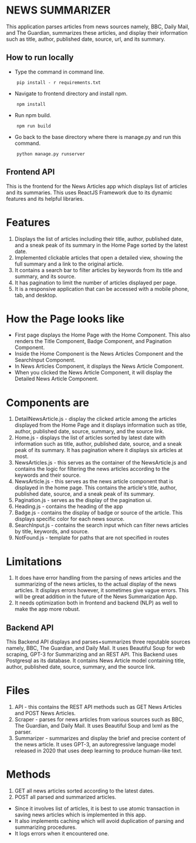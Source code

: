 # NEWS SUMMARIZER

This application parses articles from news sources namely, BBC, Daily Mail, and The Guardian, summarizes these articles, and display their information such as title, author, published date, source, url, and its summary. 

## How to run locally
- Type the command in command line.
```
    pip install - r requirements.txt
```
- Navigate to frontend directory and install npm.
```
    npm install
```
- Run npm build.
```
    npm run build
```
- Go back to the base directory where there is manage.py and run this command.
```
    python manage.py runserver
```

## Frontend API
This is the frontend for the News Articles app which displays list of articles and its summaries. This uses ReactJS Framework due to its dynamic features and its helpful libraries.

# Features
1) Displays the list of articles including their title, author, published date, and a sneak peak of its summary in the Home Page sorted by the latest date.
2) Implemented clickable articles that open a detailed view, showing the full summary and a link to the original article.
3) It contains a search bar to filter articles by keywords from its title and summary, and its source.
4) It has pagination to limit the number of articles displayed per page.
5) It is a responsive application that can be accessed with a mobile phone, tab, and desktop.

# How the Page looks like
- First page displays the Home Page with the Home Component. This also renders the Title Component, Badge Component, and Pagination Component. 
- Inside the Home Component is the News Articles Component and the SearchInput Component.
- In News Articles Component, it displays the News Article Component.
- When you clicked the News Article Component, it will display the Detailed News Article Component.

# Components are 
1) DetailNewsArticle.js - display the clicked article among the articles displayed from the Home Page and it displays information such as title, author, published date, source, summary, and the source link.
2) Home.js - displays the list of articles sorted by latest date with information such as title, author, published date, source, and a sneak peak of its summary. It has pagination where it displays six articles at most.
3) NewsArticles.js - this serves as the container of the NewsArticle.js and contains the logic for filtering the news articles according to the keywords and their source. 
4) NewsArticle.js - this serves as the news article component that is displayed in the home page. This contains the article's title, author, published date, source, and a sneak peak of its summary.
5) Pagination.js - serves as the display of the pagination ui.
6) Heading.js - contains the heading of the app
7) Badge.js - contains the display of badge or source of the article. This displays specific color for each news source.
8) SearchInput.js - contains the search input which can filter news articles by title, keywords, and source.
9) NotFound.js - template for paths that are not specified in routes

# Limitations
1) It does have error handling from the parsing of news articles and the summarizing of the news articles, to the actual display of the news articles. 
It displays errors however, it sometimes give vague errors. This will be great addition in the future of the News Summarization App.
2) It needs optimization both in frontend and backend (NLP) as well to make the app more robust. 

## Backend API

This Backend API displays and parses+summarizes three reputable sources namely, BBC, The Guardian, and Daily Mail. It uses Beautiful Soup for web scraping, GPT-3 for Summarizing and an REST API. This Backend uses Postgresql as its database. It contains News Article model containing title, author, published date, source, summary, and the source link. 

# Files
1) API - this contains the REST API methods such as GET News Articles and POST News Articles.
2) Scraper - parses for news articles from various sources such as BBC, The Guardian, and Daily Mail. It uses Beautiful Soup and lxml as the parser.
3) Summarizer - summarizes and display the brief and precise content of the news article. It uses GPT-3, an autoregressive language model released in 2020 that uses deep learning to produce human-like text.

# Methods
1) GET all news articles sorted according to the latest dates.
2) POST all parsed and summarized articles. 
- Since it involves list of articles, it is best to use atomic transaction in saving news articles which is implemented in this app.
- It also implements caching which will avoid duplication of parsing and summarizing procedures.
- It logs errors when it encountered one.

